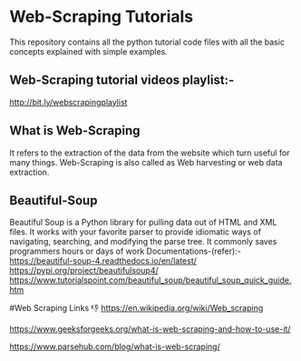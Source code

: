 # Web-Scraping Tutorials
This repository contains all the python tutorial code files with all the basic concepts explained with simple examples.

## Web-Scraping tutorial videos playlist:-
http://bit.ly/webscrapingplaylist

## What is Web-Scraping
It refers to the extraction of the data from the website which turn useful for many things.
Web-Scraping is also called as Web harvesting or web data extraction.

## Beautiful-Soup
Beautiful Soup is a Python library for pulling data out of HTML and XML files. It works with your favorite parser to provide idiomatic ways of navigating, searching, and modifying the parse tree. It commonly saves programmers hours or days of work
Documentations-(refer):-
https://beautiful-soup-4.readthedocs.io/en/latest/
https://pypi.org/project/beautifulsoup4/
https://www.tutorialspoint.com/beautiful_soup/beautiful_soup_quick_guide.htm


#Web Scraping Links 👎
 https://en.wikipedia.org/wiki/Web_scraping
 
 
 https://www.geeksforgeeks.org/what-is-web-scraping-and-how-to-use-it/
 
 
 https://www.parsehub.com/blog/what-is-web-scraping/
